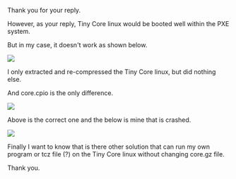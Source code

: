 Thank you for your reply.

However, as your reply, Tiny Core linux would be booted well within the PXE system.

But in my case, it doesn't work as shown below.

![](/assets/TinyCore/os-not-found.jpg)

I only extracted and re-compressed the Tiny Core linux, but did nothing else.

And core.cpio is the only difference.

![](/assets/TinyCore/cpio-correct.png)

Above is the correct one and the below is mine that is crashed.

![](/assets/TinyCore/tiny-cpio-error.png)

Finally I want to know that is there other solution that can run my own program or tcz file (?) on the Tiny Core linux without changing core.gz file.

Thank you.





